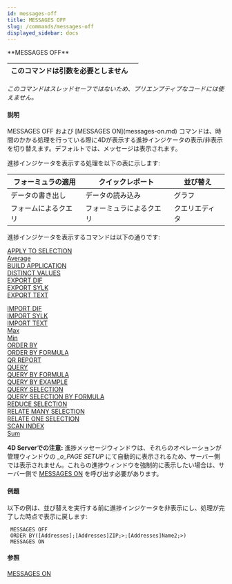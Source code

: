 ```yaml
---
id: messages-off
title: MESSAGES OFF
slug: /commands/messages-off
displayed_sidebar: docs
---
```


<!--REF #_command_.MESSAGES OFF.Syntax-->**MESSAGES OFF**<!-- END REF-->
<!--REF #_command_.MESSAGES OFF.Params-->
| このコマンドは引数を必要としません |  |
| --- | --- |

<!-- END REF-->

*このコマンドはスレッドセーフではないため、プリエンプティブなコードには使えません。*


#### 説明 

<!--REF #_command_.MESSAGES OFF.Summary-->MESSAGES OFF および [MESSAGES ON](messages-on.md) コマンドは、時間のかかる処理を行っている際に4Dが表示する進捗インジケータの表示/非表示を切り替えます。<!-- END REF-->デフォルトでは、メッセージは表示されます。

進捗インジケータを表示する処理を以下の表に示します:

| フォーミュラの適用  | クイックレポート     | 並び替え    |
| ---------- | ------------ | ------- |
| データの書き出し   | データの読み込み     | グラフ     |
| フォームによるクエリ | フォーミュラによるクエリ | クエリエディタ |

進捗インジケータを表示するコマンドは以下の通りです:

[APPLY TO SELECTION](apply-to-selection.md)  
[Average](average.md)  
[BUILD APPLICATION](build-application.md)  
[DISTINCT VALUES](distinct-values.md)  
[EXPORT DIF](export-dif.md)  
[EXPORT SYLK](export-sylk.md)  
[EXPORT TEXT](export-text.md)  
  
[IMPORT DIF](import-dif.md)  
[IMPORT SYLK](import-sylk.md)  
[IMPORT TEXT](import-text.md)  
[Max](max.md)  
[Min](min.md)  
[ORDER BY](order-by.md)  
[ORDER BY FORMULA](order-by-formula.md)  
[QR REPORT](qr-report.md)  
[QUERY](query.md)  
[QUERY BY FORMULA](query-by-formula.md)  
[QUERY BY EXAMPLE](query-by-example.md)  
[QUERY SELECTION](query-selection.md)  
[QUERY SELECTION BY FORMULA](query-selection-by-formula.md)  
[REDUCE SELECTION](reduce-selection.md)  
[RELATE MANY SELECTION](relate-many-selection.md)  
[RELATE ONE SELECTION](relate-one-selection.md)  
[SCAN INDEX](scan-index.md)  
[Sum](sum.md)

**4D Serverでの注意:** 進捗メッセージウィンドウは、それらのオペレーションが管理ウィンドウの *\_o\_PAGE SETUP* にて自動的に表示されるため、サーバー側では表示されません。これらの進捗ウィンドウを強制的に表示したい場合は、サーバー側で [MESSAGES ON](messages-on.md) を呼び出す必要があります。

#### 例題 

以下の例は、並び替えを実行する前に進捗インジケータを非表示にし、処理が完了した時点で表示に戻します:

```4d
 MESSAGES OFF
 ORDER BY([Addresses];[Addresses]ZIP;>;[Addresses]Name2;>)
 MESSAGES ON
```

#### 参照 

[MESSAGES ON](messages-on.md)  